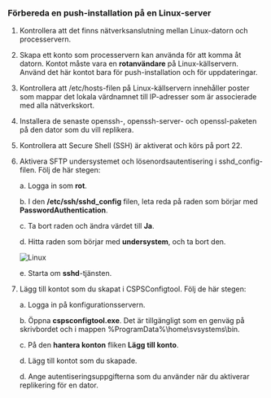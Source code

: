 ### <a name="prepare-for-a-push-installation-on-a-linux-server"></a>Förbereda en push-installation på en Linux-server

1. Kontrollera att det finns nätverksanslutning mellan Linux-datorn och processervern.
1. Skapa ett konto som processervern kan använda för att komma åt datorn. Kontot måste vara en **rotanvändare** på Linux-källservern. Använd det här kontot bara för push-installation och för uppdateringar.
1. Kontrollera att /etc/hosts-filen på Linux-källservern innehåller poster som mappar det lokala värdnamnet till IP-adresser som är associerade med alla nätverkskort.
1. Installera de senaste openssh-, openssh-server- och openssl-paketen på den dator som du vill replikera.
1. Kontrollera att Secure Shell (SSH) är aktiverat och körs på port 22.
1. Aktivera SFTP undersystemet och lösenordsautentisering i sshd_config-filen. Följ de här stegen:

    a. Logga in som **rot**.

    b. I den **/etc/ssh/sshd_config** filen, leta reda på raden som börjar med **PasswordAuthentication**.

    c. Ta bort raden och ändra värdet till **Ja**.

    d. Hitta raden som börjar med **undersystem**, och ta bort den.

      ![Linux](./media/site-recovery-prepare-push-install-mob-svc-lin/mobility2.png)

    e. Starta om **sshd**-tjänsten.

1. Lägg till kontot som du skapat i CSPSConfigtool. Följ de här stegen:

    a. Logga in på konfigurationsservern.

    b. Öppna **cspsconfigtool.exe**. Det är tillgängligt som en genväg på skrivbordet och i mappen %ProgramData%\home\svsystems\bin.

    c. På den **hantera konton** fliken **Lägg till konto**.

    d. Lägg till kontot som du skapade.

    d. Ange autentiseringsuppgifterna som du använder när du aktiverar replikering för en dator.
